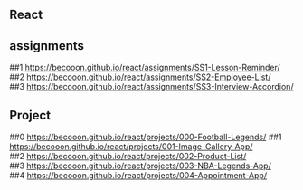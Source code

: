 ## React
## assignments
##1 https://becooon.github.io/react/assignments/SS1-Lesson-Reminder/<br/>
##2 https://becooon.github.io/react/assignments/SS2-Employee-List/<br/>
##3 https://becooon.github.io/react/assignments/SS3-Interview-Accordion/<br/>

## Project<br/>
##0 https://becooon.github.io/react/projects/000-Football-Legends/
##1 https://becooon.github.io/react/projects/001-Image-Gallery-App/<br/>
##2 https://becooon.github.io/react/projects/002-Product-List/<br/>
##3 https://becooon.github.io/react/projects/003-NBA-Legends-App/<br/>
##4 https://becooon.github.io/react/projects/004-Appointment-App/<br/>
